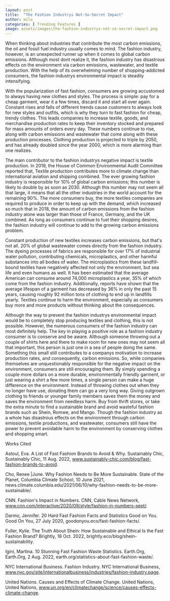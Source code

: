 ```yaml
---
layout: post
title:  "The Fashion Industrys Not-So-Secret Impact"
author: mila
categories: [ Trending Features ]
image: assets/images\the-fashion-industrys-not-so-secret-impact.png
---
```


When thinking about industries that contribute the most carbon emissions, the oil and fossil fuel industry usually comes to mind. The fashion industry, however, is an unexpected runner up when it comes to global carbon emissions. Although most dont realize it, the fashion industry has disastrous effects on the environment via carbon emissions, wastewater, and textile production. With the help of its overwhelming number of shopping-addicted consumers, the fashion industrys environmental impact is steadily intensifying. 

With the popularization of fast fashion, consumers are growing accustomed to always having new clothes and styles. The process is simple: pay for a cheap garment, wear it a few times, discard it and start all over again. Constant rises and falls of different trends cause customers to always look for new styles and outfits, which is why they turn to fast fashion for cheap, trendy clothes. This leads companies to increase textile, goods, and merchandise production rates to keep their inventory stocked and prepared for mass amounts of orders every day. These numbers continue to rise, along with carbon emissions and wastewater that come along with these production processes. Clothing production is projected to triple by 2050, and has already doubled since the year 2000, which is more alarming than one realizes.

The main contributor to the fashion industrys negative impact is textile production. In 2019, the House of Common Environmental Audit Committee reported that, Textile production contributes more to climate change than international aviation and shipping combined. The ever growing fashion industry is responsible for 10% of global carbon emissions; this number is likely to double by as soon as 2030. Although this number may not seem all that large, it means that all the other industries in the world account for the remaining 90%. The more consumers buy, the more textiles companies are required to produce in order to keep up with the demand, which increased so much that in 2018, the amount of carbon emissions from the fashion industry alone was larger than those of France, Germany, and the UK combined. As long as consumers continue to fuel their shopping desires, the fashion industry will continue to add to the growing carbon emissions problem.

Constant production of new textiles increases carbon emissions, but that's not all. 20% of global wastewater comes directly from the fashion industry. The dyeing processes of fabrics are responsible for over 17% of industrial water pollution, contributing chemicals, microplastics, and other harmful substances into all bodies of water. The microplastics from these landfill-bound textiles have negatively affected not only the environment, but sea life and even humans as well. It has been estimated that the average American can consume around 74,000 microplastics a year, 35% of which come from the fashion industry. Additionally, reports have shown that the average lifespan of a garment has decreased by 36% in only the past 15 years, causing roughly 92 million tons of clothing to end up in landfills yearly. Textiles continue to harm the environment, especially as consumers buy more and more products without thinking about the consequences. 

Although the way to prevent the fashion industrys environmental impact would be to completely stop producing textiles and clothing, this is not possible. However, the numerous consumers of the fashion industry can most definitely help. The key in playing a positive role as a fashion industry consumer is to conserve and be aware. Although someone throwing out a couple of shirts here and there to make room for new ones may not seem all that important, this person is just one in a sea of people doing the same. Something this small still contributes to a companys motivation to increase production rates, and consequently, carbon emissions. So, while companies themselves are unquestionably responsible for the negative impact on the environment, consumers are still encouraging them. By simply spending a couple more dollars on a more durable, environmentally friendly garment, or just wearing a shirt a few more times, a single person can make a huge difference on the environment. Instead of throwing clothes out when they no longer have use, donating them can go a very long way. Giving outgrown clothing to friends or younger family members saves them the money and saves the environment from needless harm. Buy from thrift stores, or take the extra minute to find a sustainable brand and avoid wasteful fashion brands such as Shein, Romwe, and Mango. Though the fashion industry as a whole has disastrous effects on the environment through carbon emissions, textile productions, and wastewater, consumers still have the power to prevent avoidable harm to the environment by conserving clothes and shopping smart. 

Works Cited

Astoul, Eva. A List of Fast Fashion Brands to Avoid & Why. Sustainably Chic, Sustainably Chic, 11 Aug. 2022, www.sustainably-chic.com/blog/fast-fashion-brands-to-avoid. 

Cho, Renee |June. Why Fashion Needs to Be More Sustainable. State of the Planet, Columbia Climate School, 10 June 2021, news.climate.columbia.edu/2021/06/10/why-fashion-needs-to-be-more-sustainable/. 

CNN. Fashion's Impact in Numbers. CNN, Cable News Network, www.cnn.com/interactive/2020/09/style/fashion-in-numbers-sept/. 

Darmo, Jennifer. 20 Hard Fast Fashion Facts and Statistics Good on You. Good On You, 27 July 2020, goodonyou.eco/fast-fashion-facts/. 

Fuller, Kylie. The Truth About Shein: How Sustainable and Ethical Is the Fast Fashion Brand? Brightly, 18 Oct. 2022, brightly.eco/blog/shein-sustainability. 

Igini, Martina. 10 Stunning Fast Fashion Waste Statistics. Earth.Org, Earth.Org, 2 Aug. 2022, earth.org/statistics-about-fast-fashion-waste/. 

NYC International Business. Fashion Industry. NYC International Business, www.nyc.gov/site/internationalbusiness/industries/fashion-industry.page. 

United Nations. Causes and Effects of Climate Change. United Nations, United Nations, www.un.org/en/climatechange/science/causes-effects-climate-change. 


